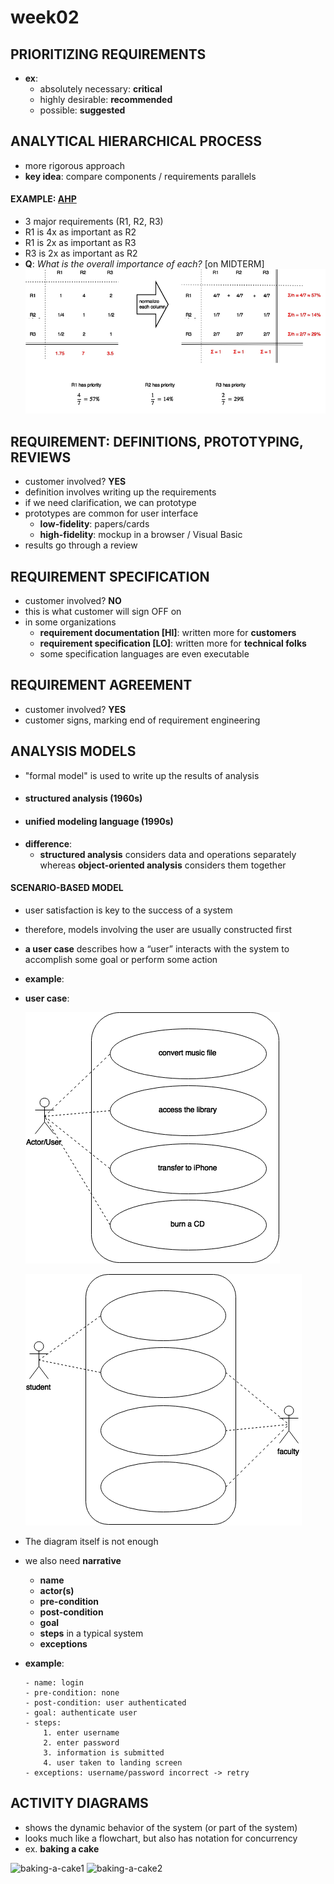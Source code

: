 # **week02**
## PRIORITIZING REQUIREMENTS
- **ex**:
    - absolutely necessary: **critical**
    - highly desirable: **recommended**
    - possible: **suggested**

## ANALYTICAL HIERARCHICAL PROCESS
- more rigorous approach
- **key idea**: compare components / requirements parallels


#### EXAMPLE: [AHP](#analytical-hierarchical-process)
- 3 major requirements (R1, R2, R3)
- R1 is 4x as important as R2
- R1 is 2x as important as R3
- R3 is 2x as important as R2
- **Q**: *What is the overall importance of each?* [on MIDTERM]
![ahp-example](img/[COEN174]week2a-diagram1.png)


## REQUIREMENT: DEFINITIONS, PROTOTYPING, REVIEWS
- customer involved? **YES**
- definition involves writing up the requirements
- if we need clarification, we can prototype
- prototypes are common for user interface
    - **low-fidelity**: papers/cards
    - **high-fidelity**: mockup in a browser / Visual Basic
- results go through a review


## REQUIREMENT SPECIFICATION
- customer involved? **NO**
- this is what customer will sign OFF on
- in some organizations
    - **requirement documentation [HI]**: written more for **customers**
    - **requirement specification [LO]**: written more for **technical folks**
    - some specification languages are even executable


## REQUIREMENT AGREEMENT
- customer involved? **YES**
- customer signs, marking end of requirement engineering


## ANALYSIS MODELS
- "formal model" is used to write up the results of analysis
- #### structured analysis (1960s)
- #### unified modeling language (1990s)
- **difference**:
    - **structured analysis** considers data and operations separately whereas **object-oriented analysis** considers them together

#### SCENARIO-BASED MODEL
- user satisfaction is key to the success of a system
- therefore, models involving the user are usually constructed first
- **a user case** describes how a “user” interacts with the system to accomplish some goal or perform some action
- **example**:
- **user case**:
    
    ![user-case](img/[COEN174]week2a-diagram2.png)
    
    ![user-case](img/[COEN174]week2a-diagram3.png)
- The diagram itself is not enough
- we also need **narrative**
    - **name**
    - **actor(s)**
    - **pre-condition**
    - **post-condition**
    - **goal**
    - **steps** in a typical system
    - **exceptions**


- **example**:
    ```
    - name: login
    - pre-condition: none
    - post-condition: user authenticated
    - goal: authenticate user
    - steps:    
        1. enter username
        2. enter password
        3. information is submitted
        4. user taken to landing screen
    - exceptions: username/password incorrect -> retry
    ```

## ACTIVITY DIAGRAMS
- shows the dynamic behavior of the system (or part of the system)
- looks much like a flowchart, but also has notation for concurrency
- ex. **baking a cake**

![baking-a-cake1](img/[COEN174]week2c-diagram1.png)
![baking-a-cake2](img/[COEN174]week2c-diagram2.png)